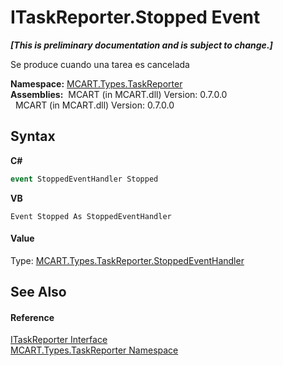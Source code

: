 # ITaskReporter.Stopped Event
 _**\[This is preliminary documentation and is subject to change.\]**_

Se produce cuando una tarea es cancelada

**Namespace:**&nbsp;<a href="256f3901-18cb-eeca-835c-7de778822db3">MCART.Types.TaskReporter</a><br />**Assemblies:**&nbsp;&nbsp;MCART (in MCART.dll) Version: 0.7.0.0<br />&nbsp;&nbsp;MCART (in MCART.dll) Version: 0.7.0.0<br />

## Syntax

**C#**<br />
``` C#
event StoppedEventHandler Stopped
```

**VB**<br />
``` VB
Event Stopped As StoppedEventHandler
```


#### Value
Type: <a href="67d40ea2-6609-6e6a-ab2c-eb77fbfed069">MCART.Types.TaskReporter.StoppedEventHandler</a>

## See Also


#### Reference
<a href="33635590-5f82-4893-14af-1a5de20591b5">ITaskReporter Interface</a><br /><a href="256f3901-18cb-eeca-835c-7de778822db3">MCART.Types.TaskReporter Namespace</a><br />